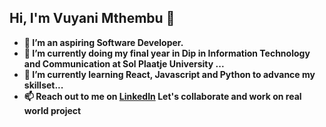 ## Hi, I'm Vuyani Mthembu 👋<br>

- <b>🌱 I’m an aspiring Software Developer.<b><br>
- 🔭 I’m currently doing my final year in Dip in Information Technology and Communication at Sol Plaatje University ...
- 🌱 I’m currently learning React, Javascript and Python to advance my skillset...<br>
- 📫 Reach out to me on [LinkedIn](https://www.linkedin.com/in/vuyani-mthembu-38106a318/) Let's collaborate and work on real world project


